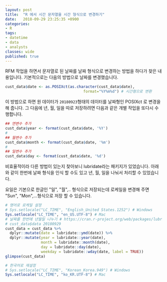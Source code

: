 ```yaml
---
layout: post
title:  "R 에서 시간 문자열을 시간 형식으로 변경하기"
date:   2018-09-29 23:25:35 +0900
categories: 
- R
tags:
- datetime
- data
- analysts
classes: wide
published: true
---
```




RFM 작업을 하면서 문자열로 된 날짜를 날짜 형식으로 변경하는 방법을 하다가 찾은 내용입니다. 기본적으로는 다음의 방법으로 날짜를 변경했습니다.



```R
cust_data$date <- as.POSIXct(as.character(cust_data$date), 
                                   format="%Y%m%d") # 시간형으로 변환
```

이 방법으로 하면 원 데이터가 ```20180923```형태의 데이터를 날짜형인 POSIXct 로 변경을 해 줍니다. 그 다음에 년, 월, 일을 따로 저장하려면 다음과 같은 개별 작업을 또다시 수행합니다.



```R
## 연변수 추가 
cust_data$year <- format(cust_data$date, '%Y') 
# 
## 월변수 추가 
cust_data$month <- format(cust_data$date, '%m') 
# 
## 일변수 추가 
cust_data$day <- format(cust_data$date, '%d') 
```



비효율적이라 다른 방법이 있는지 찾아보니 lubridate라는 패키지가 있었습니다. 아래와 같이 한번에 날짜 형식을 인식 할 수도 있고 년, 월, 일을 나눠서 처리할 수 있었습니다.

요일은 기본으로 한글인 "일", "월",.. 형식으로 저장되는데 로케일을 변경해 주면 "Sun", "Mon",…형식으로 저장 할 수 있습니다. 

```R
# 영어로 로케일 설정
# Sys.setlocale("LC_TIME", "English_United States.1252") # Windows
Sys.setlocale("LC_TIME", "en_US.UTF-8") # Mac
# 날짜를 한번에 년월일 나누기 # https://cran.r-project.org/web/packages/lubridate/vignettes/lubridate.html
# cust_data$data 20180929
cust_data = cust_data %>%
  dplyr::mutate(date = lubridate::ymd(date)) %>% 
  dplyr::mutate(year = lubridate::year(date), 
                month = lubridate::month(date), 
                day = lubridate::day(date),
                weekday = lubridate::wday(date, label = TRUE))
glimpse(cust_data)

# 한국어로 재설정
# Sys.setlocale("LC_TIME", "Korean_Korea.949") # Windows
Sys.setlocale("LC_TIME", "ko_KR.UTF-8") # Mac
```
